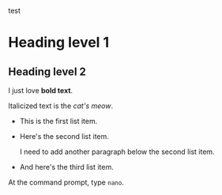 test
# Heading level 1
## Heading level 2
I just love **bold text**.

Italicized text is the *cat's meow*.


* This is the first list item.
* Here's the second list item.

    I need to add another paragraph below the second list item.

* And here's the third list item.


At the command prompt, type `nano`.
